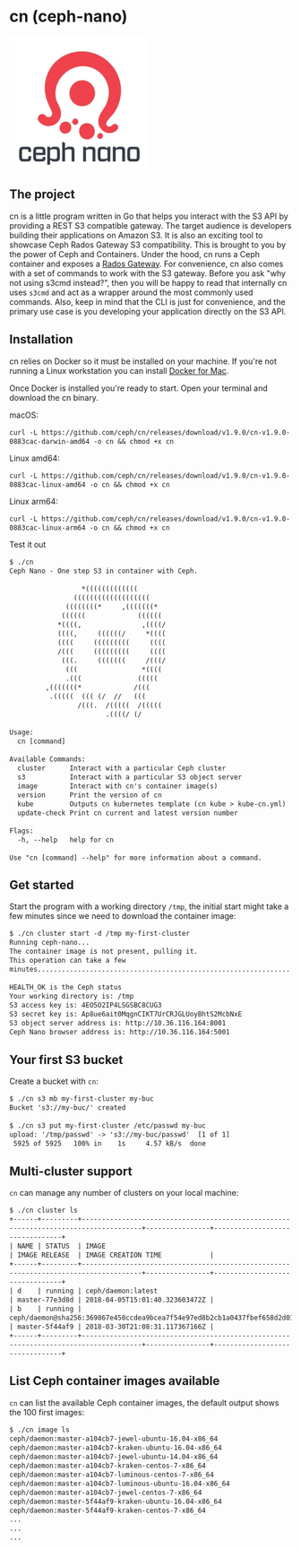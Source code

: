 # cn (ceph-nano)

![Ceph, the future of storage](ceph-nano-logo-vertical.jpg)

## The project

cn is a little program written in Go that helps you interact with the S3 API by providing a REST S3 compatible gateway. The target audience is developers building their applications on Amazon S3. It is also an exciting tool to showcase Ceph Rados Gateway S3 compatibility.
This is brought to you by the power of Ceph and Containers. Under the hood, cn runs a Ceph container and exposes a [Rados Gateway](http://docs.ceph.com/docs/master/radosgw/). For convenience, cn also comes with a set of commands to work with the S3 gateway. Before you ask "why not using s3cmd instead?", then you will be happy to read that internally cn uses `s3cmd` and act as a wrapper around the most commonly used commands.
Also, keep in mind that the CLI is just for convenience, and the primary use case is you developing your application directly on the S3 API.

## Installation

cn relies on Docker so it must be installed on your machine. If you're not running a Linux workstation you can install [Docker for Mac](https://docs.docker.com/docker-for-mac/).

Once Docker is installed you're ready to start.
Open your terminal and download the cn binary.

macOS:

```
curl -L https://github.com/ceph/cn/releases/download/v1.9.0/cn-v1.9.0-0883cac-darwin-amd64 -o cn && chmod +x cn
```

Linux amd64:

```
curl -L https://github.com/ceph/cn/releases/download/v1.9.0/cn-v1.9.0-0883cac-linux-amd64 -o cn && chmod +x cn
```

Linux arm64:

```
curl -L https://github.com/ceph/cn/releases/download/v1.9.0/cn-v1.9.0-0883cac-linux-arm64 -o cn && chmod +x cn
```

Test it out

```
$ ./cn
Ceph Nano - One step S3 in container with Ceph.

                  *(((((((((((((
                (((((((((((((((((((
              ((((((((*     ,(((((((*
             ((((((             ((((((
            *((((,               ,((((/
            ((((,     ((((((/     *((((
            ((((     (((((((((     ((((
            /(((     (((((((((     ((((
             (((.     (((((((     /(((/
              (((                *((((
              .(((              (((((
         ,(((((((*             /(((
          .(((((  ((( (/  //   (((
                 /(((.  /(((((  /(((((
                        .((((/ (/

Usage:
  cn [command]

Available Commands:
  cluster      Interact with a particular Ceph cluster
  s3           Interact with a particular S3 object server
  image        Interact with cn's container image(s)
  version      Print the version of cn
  kube         Outputs cn kubernetes template (cn kube > kube-cn.yml)
  update-check Print cn current and latest version number

Flags:
  -h, --help   help for cn

Use "cn [command] --help" for more information about a command.
```

## Get started

Start the program with a working directory `/tmp`, the initial start might take a few minutes since we need to download the container image:

```
$ ./cn cluster start -d /tmp my-first-cluster
Running ceph-nano...
The container image is not present, pulling it.
This operation can take a few minutes......................................................................................................................................................................................................................................................................................................................................................................................................................................................................................................................................................................

HEALTH_OK is the Ceph status
Your working directory is: /tmp
S3 access key is: 4EO5O2IP4LSGSBC8CUG3
S3 secret key is: Ap8ue6ait0MqgnCIKT7UrCRJGLUoyBhtS2McbNxE
S3 object server address is: http://10.36.116.164:8001
Ceph Nano browser address is: http://10.36.116.164:5001
```

## Your first S3 bucket

Create a bucket with `cn`:

```
$ ./cn s3 mb my-first-cluster my-buc
Bucket 's3://my-buc/' created

$ ./cn s3 put my-first-cluster /etc/passwd my-buc
upload: '/tmp/passwd' -> 's3://my-buc/passwd'  [1 of 1]
 5925 of 5925   100% in    1s     4.57 kB/s  done
 ```

## Multi-cluster support

`cn` can manage any number of clusters on your local machine:

```
$ ./cn cluster ls
+------+---------+-------------------------------------------------------------------------------------+----------------+--------------------------------+
| NAME | STATUS  | IMAGE                                                                               | IMAGE RELEASE  | IMAGE CREATION TIME            |
+------+---------+-------------------------------------------------------------------------------------+----------------+--------------------------------+
| d    | running | ceph/daemon:latest                                                                  | master-77e3d8d | 2018-04-05T15:01:40.323603472Z |
| b    | running | ceph/daemon@sha256:369867e450ccdea9bcea7f54e97ed8b2cb1a0437fbef658d2d01fce2b8a2c648 | master-5f44af9 | 2018-03-30T21:08:31.117367166Z |
+------+---------+-------------------------------------------------------------------------------------+----------------+--------------------------------+
```

## List Ceph container images available

`cn` can list the available Ceph container images, the default output shows the 100 first images:

```
$ ./cn image ls
ceph/daemon:master-a104cb7-jewel-ubuntu-16.04-x86_64
ceph/daemon:master-a104cb7-kraken-ubuntu-16.04-x86_64
ceph/daemon:master-a104cb7-jewel-ubuntu-14.04-x86_64
ceph/daemon:master-a104cb7-kraken-centos-7-x86_64
ceph/daemon:master-a104cb7-luminous-centos-7-x86_64
ceph/daemon:master-a104cb7-luminous-ubuntu-16.04-x86_64
ceph/daemon:master-a104cb7-jewel-centos-7-x86_64
ceph/daemon:master-5f44af9-kraken-ubuntu-16.04-x86_64
ceph/daemon:master-5f44af9-kraken-centos-7-x86_64
...
...
...
```
